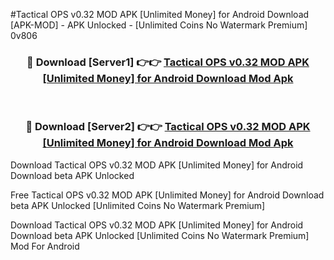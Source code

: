 #Tactical OPS v0.32 MOD APK [Unlimited Money] for Android Download [APK-MOD] - APK Unlocked - [Unlimited Coins No Watermark Premium] 0v806



<div align="center">

<h3>🔴 Download [Server1] 👉👉 <a href="https://momento.my/?title=Tactical_OPS_v0.32_MOD_APK_[Unlimited_Money]_for_Android_Download">Tactical OPS v0.32 MOD APK [Unlimited Money] for Android Download Mod Apk</a></h3><br>

<h3>🔴 Download [Server2] 👉👉 <a href="https://momento.my/?title=Tactical_OPS_v0.32_MOD_APK_[Unlimited_Money]_for_Android_Download">Tactical OPS v0.32 MOD APK [Unlimited Money] for Android Download Mod Apk</a></h3>
</div>



Download Tactical OPS v0.32 MOD APK [Unlimited Money] for Android Download beta APK Unlocked

Free Tactical OPS v0.32 MOD APK [Unlimited Money] for Android Download beta APK Unlocked [Unlimited Coins No Watermark Premium]

Download Tactical OPS v0.32 MOD APK [Unlimited Money] for Android Download beta APK Unlocked [Unlimited Coins No Watermark Premium] Mod For Android
